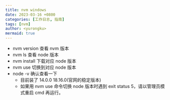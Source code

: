 ```yaml
---
title: nvm windows
date: 2023-03-16 +0800
categories: [工作日志, 指南]
tags: [nvm]
author: <yurongku>  
mermaid: true
---
```




- nvm version 查看 nvm 版本
- nvm ls 查看 node 版本
- nvm install <version> 下载对应 node 版本
- nvm use <version> 切换到对应 node 版本
- node -v 确认查看一下
  - 目前装了 14.0.0 18.16.0(官网的稳定版本)
  - 如果用 nvm use 命令切换 node 版本时遇到 exit status 5，请以管理员模式重启 cmd 再运行。